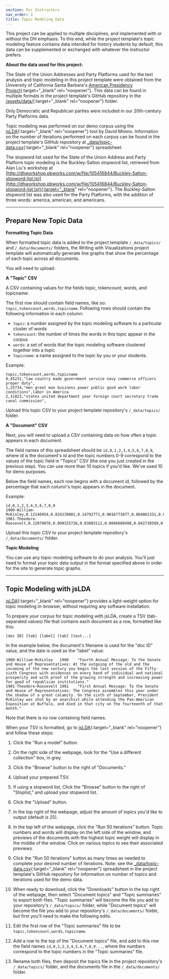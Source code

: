 ```yaml
---
section: For Instructors
nav_order: 3
title: Topic Modeling Data
---
```


This project can be applied to multiple disciplines, and implemented with or without the DH emphasis.
To this end, while the project template's topic modeling feature contains data intended for history students by default, this data can be supplemented or exchanged with whatever the instructor prefers.

**About the data used for this project:**

The State of the Union Addresses and Party Platforms used for the text analysis and topic modeling in this project template were obtained from the University of California Santa Barbara's [American Presidency Project](https://www.presidency.ucsb.edu/documents){:target="_blank" rel="noopener"}. 
This data can be found in multiple formats in the project template's GitHub repository in the [/assets/data/](https://github.com/learn-static/text-analysis/tree/main/assets/data){:target="_blank" rel="noopener"} folder.

Only Democratic and Republican parties were included in our 20th-century Party Platforms data.

Topic modeling was performed on our demo corpus using the [jsLDA](https://mimno.infosci.cornell.edu/jsLDA/){:target="_blank" rel="noopener"} tool by David Mimno. 
Information on the number of iterations performed on each corpus can be found in the project template's GitHub repository at [_data/topic-data.csv](https://github.com/learn-static/text-analysis/blob/main/_data/topic-data.csv){:target="_blank" rel="noopener"} spreadsheet.

The stopword list used for the State of the Union Address and Party Platform topic modeling is the Buckley-Salton stopword list, retrieved from Alan Liu's workshop at [http://dhworkshop.pbworks.com/w/file/105416844/Buckley-Salton-stopword-list.txt](http://dhworkshop.pbworks.com/w/file/105416844/Buckley-Salton-stopword-list.txt){:target="_blank" rel="noopener"}. 
The Buckley-Salton stopword list was also used for the Party Platforms, with the addition of three words: america, american, and americans.

---

## Prepare New Topic Data

**Formatting Topic Data**

When formatted topic data is added to the project template `/_data/topics/` and `/_data/documents/` folders, the Writing with Visualizations project template will automatically generate line graphs that show the percentage of each topic across all documents.

You will need to upload:

**A "Topic" CSV**

A CSV containing values for the fields topic, tokencount, words, and topicname:

The first row should contain field names, like so: `topic,tokencount,words,topicname`.
Following rows should contain the following information in each column:

- `topic`: a number assigned by the topic modeling software to a particular cluster of words
- `tokencount`: the number of times the words in this topic appear in the corpus
- `words`: a set of words that the topic modeling software clustered together into a topic
- `topicname`: a name assigned to the topic by you or your students.

Example:

```
topic,tokencount,words,topicname
0,45231,"law country made government service navy commerce officers proper duty",
1,25734,"men great man business power public good work labor conditions",labor in America
2,31823,"states united department year foreign court secretary trade canal commission",
```

Upload this topic CSV to your project template repository's `/_data/topics/` folder.

**A "Document" CSV**

Next, you will need to upload a CSV containing data on how often a topic appears in each document.

The field names of this spreadsheet should be `id,0,1,2,3,4,5,6,7,8,9`, where id is the document's id and the topic numbers 0-9 correspond to the values of the topic field in "Topics" CSV (the one you just created in the previous step).
You can use more than 10 topics if you'd like.
We've used 10 for demo purposes.

Below the field names, each row begins with a document id, followed by the percentage that each column's topic appears in the document.

Example:

```
id,0,1,2,3,4,5,6,7,8,9
1900-William-McKinley,0.12146954,0.024239801,0.14792771,0.0016773077,0.064062331,0.058327021,0.010280273,0.0019478411,0.002326588,0.023969267
1901-Theodore-Roosevelt,0.12079876,0.099325726,0.03003112,0.0046680498,0.042738589,0.067997925,0.017064315,0.0038381743,0,0.032105809
```

Upload this topic CSV to your project template repository's `/_data/documents/` folder.

**Topic Modeling**

You can use any topic-modeling software to do your analysis.
You'll just need to format your topic data output in the format specified above in order for the site to generate topic graphs.

---

## Topic Modeling with jsLDA

[jsLDA](https://mimno.infosci.cornell.edu/jsLDA/){:target="_blank" rel="noopener"} provides a light-weight option for topic modeling in-browser, without requiring any software installation. 

To prepare your corpus for topic modeling with jsLDA, create a TSV (tab-separated values) file that contains each document as a row, formatted like this:

`[doc ID] [tab] [label] [tab] [text...]`

In the example below, the document's filename is used for the "doc ID" value, and the date is used as the "label" value:

```
1900-William-McKinley	1900	"Fourth Annual Message: To the Senate and House of Representatives: At the outgoing of the old and the incoming of the new century you begin the last session of the Fifty-sixth Congress with evidences on every hand of individual and national prosperity and with proof of the growing strength and increasing power for good of republican institutions."
1901-Theodore-Roosevelt	1901	"First Annual Message: To the Senate and House of Representatives: The Congress assembles this year under the shadow of a great calamity. On the sixth of September, President McKinley was shot by an anarchist while attending the Pan-American Exposition at Buffalo, and died in that city on the fourteenth of that month."
```

Note that there is no row containing field names.

When your TSV is formatted, go to [jsLDA](https://mimno.infosci.cornell.edu/jsLDA/){:target="_blank" rel="noopener"} and follow these steps:

1. Click the "Run a model" button.

2. On the right side of the webpage, look for the "Use a different collection" box, in grey. 

3. Click the "Browse" button to the right of "Documents."

4. Upload your prepared TSV.

5. If using a stopword list,  Click the "Browse" button to the right of "Stoplist," and upload your stopword list.

6. Click the "Upload" button.

8. In the top right of the webpage, adjust the amount of topics you'd like to output (default is 25).

7. In the top left of the webpage, click the "Run 50 iterations" button. Topic numbers and words will display on the left side of the window, and previews of the documents with the highest topic weight will display in the middle of the window. Click on various topics to see their associated previews. 

8. Click the "Run 50 iterations" button as many times as needed to complete your desired number of iterations. Note: see the [_data/topic-data.csv](https://github.com/learn-static/text-analysis/blob/main/_data/topic-data.csv){:target="_blank" rel="noopener"} spreadsheet in the project template's GitHub repository for information on number of topics and iterations used for the demo data. 

9. When ready to download, click the "Downloads" button in the top right of the webpage, then select "Document topics" and "Topic summaries" to export both files. "Topic summaries" will become the file you add to your repository's `/_data/topics/` folder, while "Document topics" will become the file you add to your repository's `/_data/documents/` folder, but first you'll need to make the following edits.

10. Edit the first row of the "Topic summaries" file to be `topic,tokencount,words,topicname`.

11. Add a row to the top of the "Document topics" file, and add to this row the field names `id,0,1,2,3,4,5,6,7,8,9...`, where the numbers correspond to the topic numbers in the "Topic summaries" file.

12. Rename both files, then deposit the topics file in the project repository's `/_data/topics/` folder, and the documents file in the `/_data/documents/` folder.